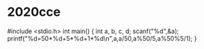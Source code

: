 # 2020cce
#include <stdio.h>
int main()
{
    int a, b, c, d;
    scanf("%d",&a);
    printf("%d=50*%d+5*%d+1*%d\n",a,a/50,a%50/5,a%50%5/1);
}    
